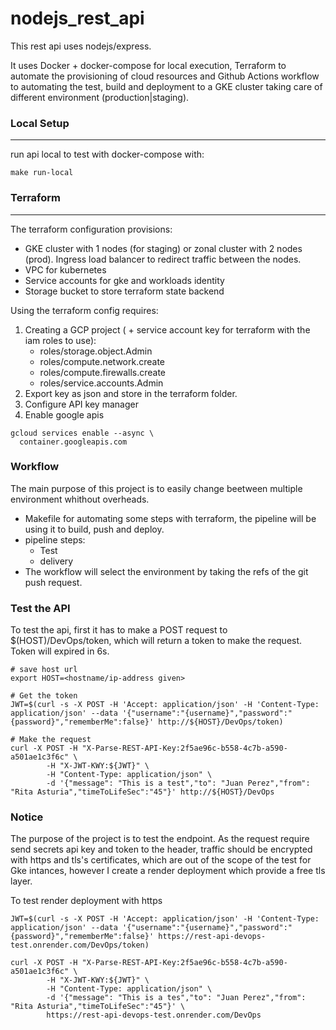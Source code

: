# nodejs_rest_api

This rest api uses nodejs/express.

It uses Docker + docker-compose for local execution, Terraform to automate the provisioning of cloud resources and Github Actions workflow to automating the test, build and deployment to a GKE cluster taking care of different environment (production|staging).

### Local Setup
---

run api local to test with docker-compose with:

```
make run-local
```

### Terraform
---

The terraform configuration provisions:

* GKE cluster with 1 nodes (for staging) or zonal cluster with 2 nodes (prod). Ingress load balancer to redirect traffic between the nodes.
* VPC for kubernetes
* Service accounts for gke and workloads identity
* Storage bucket to store terraform state backend

Using the terraform config requires:

1. Creating a GCP project ( + service account key for terraform with the iam roles to use):
    - roles/storage.object.Admin
    - roles/compute.network.create
    - roles/compute.firewalls.create
    - roles/service.accounts.Admin
2. Export key as json and store in the terraform folder.
3. Configure API key manager
4. Enable google apis

```
gcloud services enable --async \
  container.googleapis.com
```

### Workflow

The main purpose of this project is to easily change beetween multiple environment whithout overheads.
- Makefile for automating some steps with terraform, the pipeline will be using it to build, push and deploy.
- pipeline steps:
    * Test
    * delivery
- The workflow will select the environment by taking the refs of the git push request.

### Test the API

To test the api, first it has to make a POST request to $(HOST)/DevOps/token, which will return a token to make the request.
Token will expired in 6s.

```
# save host url
export HOST=<hostname/ip-address given>

# Get the token
JWT=$(curl -s -X POST -H 'Accept: application/json' -H 'Content-Type: application/json' --data '{"username":"{username}","password":"{password}","rememberMe":false}' http://${HOST}/DevOps/token)

# Make the request
curl -X POST -H "X-Parse-REST-API-Key:2f5ae96c-b558-4c7b-a590-a501ae1c3f6c" \
        -H "X-JWT-KWY:${JWT}" \
        -H "Content-Type: application/json" \
        -d '{"message": "This is a test","to": "Juan Perez","from": "Rita Asturia","timeToLifeSec":"45"}' http://${HOST}/DevOps
```

### Notice

The purpose of the project is to test the endpoint. As the request require send secrets api key and token to the header, traffic should be encrypted with https and tls's certificates, which are out of the scope of the test for Gke intances, however I create a render deployment which provide a free tls layer.

To test render deployment with https

```
JWT=$(curl -s -X POST -H 'Accept: application/json' -H 'Content-Type: application/json' --data '{"username":"{username}","password":"{password}","rememberMe":false}' https://rest-api-devops-test.onrender.com/DevOps/token)

curl -X POST -H "X-Parse-REST-API-Key:2f5ae96c-b558-4c7b-a590-a501ae1c3f6c" \
        -H "X-JWT-KWY:${JWT}" \
        -H "Content-Type: application/json" \
        -d '{"message": "This is a tes","to": "Juan Perez","from": "Rita Asturia","timeToLifeSec":"45"}' \
        https://rest-api-devops-test.onrender.com/DevOps
```
